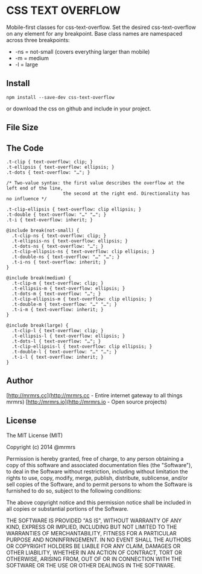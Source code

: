 # CSS TEXT OVERFLOW

  Mobile-first classes for css-text-overflow.
  Set the desired css-text-overflow on any element for any breakpoint.
  Base class names are namespaced across three breakpoints:

*  -ns = not-small (covers everything larger than mobile)
*  -m  = medium
*  -l  = large

## Install
```
npm install --save-dev css-text-overflow
```
or download the css on github and include in your project.

## File Size


## The Code
```
.t-clip { text-overflow: clip; }
.t-ellipsis { text-overflow: ellipsis; }
.t-dots { text-overflow: "…"; }

/* Two-value syntax: the first value describes the overflow at the left end of the line,
                     the second at the right end. Directionality has no influence */

.t-clip-ellipsis { text-overflow: clip ellipsis; }
.t-double { text-overflow: "…" "…"; }
.t-i { text-overflow: inherit; }

@include break(not-small) {
  .t-clip-ns { text-overflow: clip; }
  .t-ellipsis-ns { text-overflow: ellipsis; }
  .t-dots-ns { text-overflow: "…"; }
  .t-clip-ellipsis-ns { text-overflow: clip ellipsis; }
  .t-double-ns { text-overflow: "…" "…"; }
  .t-i-ns { text-overflow: inherit; }
}

@include break(medium) {
  .t-clip-m { text-overflow: clip; }
  .t-ellipsis-m { text-overflow: ellipsis; }
  .t-dots-m { text-overflow: "…"; }
  .t-clip-ellipsis-m { text-overflow: clip ellipsis; }
  .t-double-m { text-overflow: "…" "…"; }
  .t-i-m { text-overflow: inherit; }
}

@include break(large) {
  .t-clip-l { text-overflow: clip; }
  .t-ellipsis-l { text-overflow: ellipsis; }
  .t-dots-l { text-overflow: "…"; }
  .t-clip-ellipsis-l { text-overflow: clip ellipsis; }
  .t-double-l { text-overflow: "…" "…"; }
  .t-i-l { text-overflow: inherit; }
}

```

## Author

[http://mrmrs.cc](http://mrmrs.cc - Entire internet gateway to all things mrmrs)
[http://mrmrs.io](http://mrmrs.io - Open source projects)

## License

The MIT License (MIT)

Copyright (c) 2014 @mrmrs

Permission is hereby granted, free of charge, to any person obtaining a copy
of this software and associated documentation files (the "Software"), to deal
in the Software without restriction, including without limitation the rights
to use, copy, modify, merge, publish, distribute, sublicense, and/or sell
copies of the Software, and to permit persons to whom the Software is
furnished to do so, subject to the following conditions:

The above copyright notice and this permission notice shall be included in
all copies or substantial portions of the Software.

THE SOFTWARE IS PROVIDED "AS IS", WITHOUT WARRANTY OF ANY KIND, EXPRESS OR
IMPLIED, INCLUDING BUT NOT LIMITED TO THE WARRANTIES OF MERCHANTABILITY,
FITNESS FOR A PARTICULAR PURPOSE AND NONINFRINGEMENT. IN NO EVENT SHALL THE
AUTHORS OR COPYRIGHT HOLDERS BE LIABLE FOR ANY CLAIM, DAMAGES OR OTHER
LIABILITY, WHETHER IN AN ACTION OF CONTRACT, TORT OR OTHERWISE, ARISING FROM,
OUT OF OR IN CONNECTION WITH THE SOFTWARE OR THE USE OR OTHER DEALINGS IN
THE SOFTWARE.

